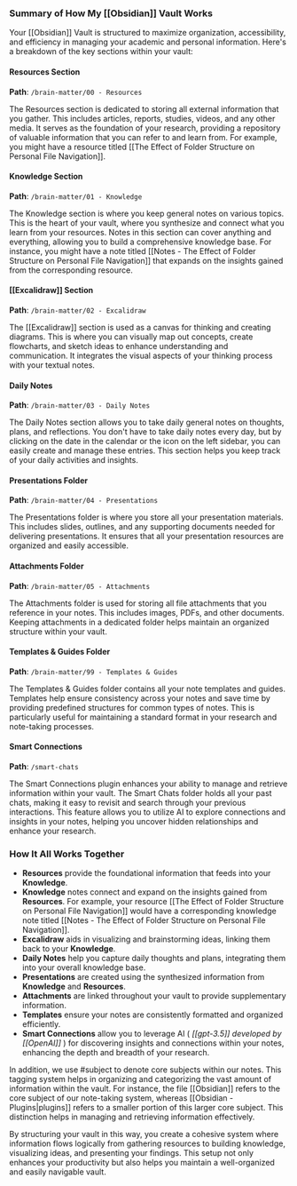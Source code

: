 ### Summary of How My [[Obsidian]] Vault Works

Your [[Obsidian]] Vault is structured to maximize organization, accessibility, and efficiency in managing your academic and personal information. Here's a breakdown of the key sections within your vault:

#### Resources Section

**Path**: `/brain-matter/00 - Resources`

The Resources section is dedicated to storing all external information that you gather. This includes articles, reports, studies, videos, and any other media. It serves as the foundation of your research, providing a repository of valuable information that you can refer to and learn from. For example, you might have a resource titled [[The Effect of Folder Structure on Personal File Navigation]].

#### Knowledge Section

**Path**: `/brain-matter/01 - Knowledge`

The Knowledge section is where you keep general notes on various topics. This is the heart of your vault, where you synthesize and connect what you learn from your resources. Notes in this section can cover anything and everything, allowing you to build a comprehensive knowledge base. For instance, you might have a note titled [[Notes - The Effect of Folder Structure on Personal File Navigation]] that expands on the insights gained from the corresponding resource.

#### [[Excalidraw]] Section

**Path**: `/brain-matter/02 - Excalidraw`

The [[Excalidraw]] section is used as a canvas for thinking and creating diagrams. This is where you can visually map out concepts, create flowcharts, and sketch ideas to enhance understanding and communication. It integrates the visual aspects of your thinking process with your textual notes.

#### Daily Notes

**Path**: `/brain-matter/03 - Daily Notes`

The Daily Notes section allows you to take daily general notes on thoughts, plans, and reflections. You don't have to take daily notes every day, but by clicking on the date in the calendar or the icon on the left sidebar, you can easily create and manage these entries. This section helps you keep track of your daily activities and insights.

#### Presentations Folder

**Path**: `/brain-matter/04 - Presentations`

The Presentations folder is where you store all your presentation materials. This includes slides, outlines, and any supporting documents needed for delivering presentations. It ensures that all your presentation resources are organized and easily accessible.

#### Attachments Folder

**Path**: `/brain-matter/05 - Attachments`

The Attachments folder is used for storing all file attachments that you reference in your notes. This includes images, PDFs, and other documents. Keeping attachments in a dedicated folder helps maintain an organized structure within your vault.

#### Templates & Guides Folder

**Path**: `/brain-matter/99 - Templates & Guides`

The Templates & Guides folder contains all your note templates and guides. Templates help ensure consistency across your notes and save time by providing predefined structures for common types of notes. This is particularly useful for maintaining a standard format in your research and note-taking processes.

#### Smart Connections

**Path**: `/smart-chats`

The Smart Connections plugin enhances your ability to manage and retrieve information within your vault. The Smart Chats folder holds all your past chats, making it easy to revisit and search through your previous interactions. This feature allows you to utilize AI to explore connections and insights in your notes, helping you uncover hidden relationships and enhance your research.
### How It All Works Together

- **Resources** provide the foundational information that feeds into your **Knowledge**.
- **Knowledge** notes connect and expand on the insights gained from **Resources**. For example, your resource [[The Effect of Folder Structure on Personal File Navigation]] would have a corresponding knowledge note titled [[Notes - The Effect of Folder Structure on Personal File Navigation]].
- **Excalidraw** aids in visualizing and brainstorming ideas, linking them back to your **Knowledge**.
- **Daily Notes** help you capture daily thoughts and plans, integrating them into your overall knowledge base.
- **Presentations** are created using the synthesized information from **Knowledge** and **Resources**.
- **Attachments** are linked throughout your vault to provide supplementary information.
- **Templates** ensure your notes are consistently formatted and organized efficiently.
- **Smart Connections** allow you to leverage AI ( *[[gpt-3.5]] developed by [[OpenAI]]* ) for discovering insights and connections within your notes, enhancing the depth and breadth of your research.

In addition, we use #subject to denote core subjects within our notes. This tagging system helps in organizing and categorizing the vast amount of information within the vault. For instance, the file [[Obsidian]] refers to the core subject of our note-taking system, whereas [[Obsidian - Plugins|plugins]] refers to a smaller portion of this larger core subject. This distinction helps in managing and retrieving information effectively.

By structuring your vault in this way, you create a cohesive system where information flows logically from gathering resources to building knowledge, visualizing ideas, and presenting your findings. This setup not only enhances your productivity but also helps you maintain a well-organized and easily navigable vault.